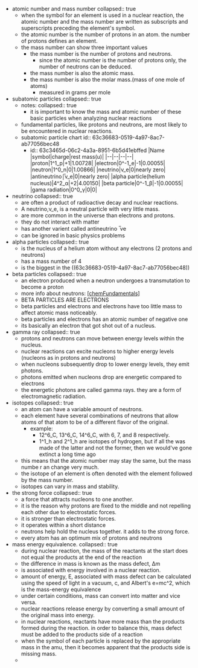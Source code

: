 - atomic number and mass number
  collapsed:: true
	- when the symbol for an element is used in a nuclear reaction, the atomic number and the mass number are written as subscripts and superscripts preceding the element's symbol.
	- the atomic number is the number of protons in an atom. the number of protons defines an element.
	- the mass number can show three important values
		- the mass number is the number of protons and neutrons.
			- since the atomic number is the number of protons only, the number of neutrons can be deduced.
		- the mass number is also the atomic mass.
		- the mass number is also the molar mass.(mass of one mole of atoms)
			- measured in grams per mole
- subatomic particles
  collapsed:: true
	- notes:
	  collapsed:: true
		- it is important to know the mass and atomic number of these basic particles when analyzing nuclear reactions
	- fundamental particles, like protons and neutrons, are most likely to be encountered in nuclear reactions.
	- subatomic particle chart
	  id:: 63c36683-0519-4a97-8ac7-ab77056bec48
		- id:: 63c3465d-06c2-4a3a-8951-6b5d41ebffed
		  |Name                             |symbol|charge|rest mass(u)|
		  |--|--|--|--|
		  |proton|1^1_p|+1|1.00728|
		  |electron|0^-1_e|-1|0.00055|
		  |neutron|1^0_n|0|1.00866|
		  |neutrino|ν_e|0|nearly zero|
		  |antineutrino|̅ν_e|0|nearly zero|
		  |alpha particle(helium nucleus)|4^2_α|+2|4.00150|
		  |beta particle|0^-1_β|-1|0.00055|
		  |gama radiation|0^0_γ|0|0|
- neutrino
  collapsed:: true
	- are often a product of radioactive decay and nuclear reactions.
	- A neutrino,ν_e, is a neutral particle with very little mass.
	- are more common in the universe than electrons and protons.
	- they do not interact with matter
	- has another varient called antineutrino  ̅νe
	- can be ignored in basic physics problems
- alpha particles
  collapsed:: true
	- is the nucleus of a helium atom without any electrons (2 protons and neutrons)
	- has a mass number of 4
	- is the biggest in the ((63c36683-0519-4a97-8ac7-ab77056bec48))
- beta particles
  collapsed:: true
	- an electron produced when a neutron undergoes a transmutation to become a proton
	- more info about neutrons: [[chemFundamentals]]((63c33173-3b84-43b2-abe4-e38481d8a6ab))
	- BETA PARTICLES ARE ELECTRONS
	- beta particles and electrons and electrons have too little mass to affect atomic mass noticeably.
	- beta particles and electrons has an atomic number of negative one
	- its basically an electron that got shot out of a nucleus.
- gamma ray
  collapsed:: true
	- protons and neutrons can move between energy levels within the nucleus.
	- nuclear reactions can excite nucleons to higher energy levels (nucleons as in protons and neutrons)
	- when nucleons subsequently drop to lower energy levels, they emit photons.
	- photons emitted when nucleons drop are energetic compared to electrons
	- the energetic photons are called gamma rays. they are a form of electromagnetic radiation.
- isotopes
  collapsed:: true
	- an atom can have a variable amount of neutrons.
	- each element have several combinations of neutrons that allow atoms of that atom to be of a different flavor of the original.
		- example:
			- 12^6_C, 13^6_C, 14^6_C, with 6, 7, and 8 respectively.
			- 1^1_h and 2^1_h are isotopes of hydrogen, but if all the was made of the latter and not the former, then we would've gone extinct a long time ago
	- this means that the atomic number may stay the same, but the mass numbe r an change very much.
	- the isotope of an element is often denoted with the element followed by the mass number.
	- isotopes can vary in mass and stability.
- the strong force
  collapsed:: true
	- a force that attracts nucleons to one another.
	- it is the reason why protons are fixed to the middle and not repelling each other due to electrostatic forces.
	- it is stronger than electrostatic forces.
	- it operates within a short distance
	- neutrons help hold the nucleus together. it adds to the strong force.
	- every atom has an optimum mix of protons and neutrons
- mass energy equivalence.
  collapsed:: true
	- during nuclear reaction, the mass of the reactants at the start does not equal the products at the end of the reaction
	- the difference in mass is known as the mass defect, Δm
	- is associated with energy involved in a nuclear reaction.
	- amount of energy, E, associated with mass defect can be calculated using the speed of light in a vacuum, c, and Albert's e=mc^2, which is the mass-energy equivalence
	- under certain conditions, mass can convert into matter and vice versa.
	- nuclear reactions release energy by converting a small amount of the original mass into energy.
	- in nuclear reactions, reactants have more mass than the products formed during the reaction. in order to balance this, mass defect must be added to the products side of a reaction
	- when the symbol of each particle is replaced by the appropriate mass in the amu, then it becomes apparent that the products side is missing mass.
	-